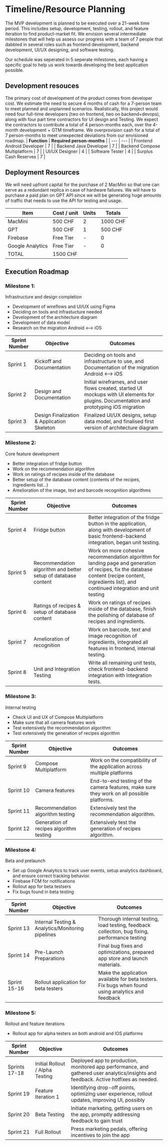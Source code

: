 # Timeline/Resource Planning

The MVP development is planned to be executed over a 21-week time period. This includes setup, development, testing, rollout, and feature iteration to find product-market fit. We envision several intermediate milestones that will help us assess our progress with a team of 7 people that dabbled in several roles such as frontend development, backend development, UI/UX designing, and software testing.

Our schedule was seperated in 5 seperate milestones, each having a specific goal to help us work towards developing the best application possible.


## Development resouces

The primary cost of development of the product comes from developer cost. We estimate the need to secure 4 months of cash for a 7-person team to meet planned and unplanned scenarios. Realistically, this project would need four full-time developers (two on frontend, two on backend+devops), along with four part time contractors for UI design and Testing. We expect the contractors to contribute a total of 4 person-months each, over the 4-month development + GTM timeframe.
 We overprovision cash for a total of 7 person-months to meet unexpected deviations from our envisioned roadmap.
| **Function** | **Required person-months** |
| --- | --- |
| Frontend Android Developer | 7 |
| Backend Java Developer | 7 |
| Backend Compose Multiplatform | 7 |
| UI/UX Designer | 4 |
| Software Tester | 4 |
| Surplus Cash Reserves | 7 |

## Deployment Resources

We will need upfront capital for the purchase of 2 MacMini so that one can serve as a redundant replica in case of hardware failures. We will have to purchase a paid plan on GPT API since we will be generating huge amounts of traffic that needs to use the API for testing and usage.

| **Item** | **Cost / unit** | **Units** | **Totals** |
| --- | --- | --- | --- |
| MacMini | 500 CHF | 2 | 1000 CHF |
| GPT | 500 CHF | 1 | 500 CHF |
| Firebase | Free Tier | - | 0 |
| Google Analytics | Free Tier | - | 0 |
| TOTAL | 1500 CHF |

## Execution Roadmap

### Milestone 1:
Infrastructure and design completion
- Development of wireflows and UI/UX using Figma
- Deciding on tools and infrastucture needed
- Development of the architecture diagram
- Development of data model
- Research on the migration Android <--> iOS

| **Sprint Number** | **Objective** | **Outcomes** |
| --- | --- | --- |
| Sprint 1 | Kickoff and Documentation| Deciding on tools and infrastructure to use, and Documentation of the migration Android <--> iOS |
| Sprint 2 | Design and Documentation | Initial wireframes, and user flows created, started UI mockups with UI elements for plugins. Documentation and prototyping iOS migration |
| Sprint 3 | Design Finalization & Application Skeleton | Finalized UI/UX designs, setup data model, and finalised first version of architecture diagram  |

### Milestone 2:

Core feature development
- Better integration of fridge button
- Work on the recommendation algorithm
- Work on ratings of recipes inside of the database
- Better setup of the database content (contents of the recipes, ingredients list...)
- Amelioration of the image, text and barcode recognition algorithms

| **Sprint Number** | **Objective** | **Outcomes** |
| --- | --- | --- |
| Sprint 4 | Fridge button | Better integration of the fridge button in the application, along with development of basic frontend-backend integration, began unit testing. |
| Sprint 5 | Recommendation algorithm and better setup of database content | Work on more cohesive recommendation algorithm for landing page and generation of recipes, fix the database content (recipe content, ingredients list), and continued integration and unit testing |
| Sprint 6 | Ratings of recipes & setup of database content | Work on ratings of recipes inside of the database, finish the polishing of database of recipes and ingredients. |
| Sprint 7 | Amelioration of recognition | Work on barcode, text and image recognition of ingredients, integrated all features in frontend, internal testing. |
| Sprint 8 | Unit and Integration Testing | Write all remaining unit tests, check frontend-backend integration with Integration tests. |


### Milestone 3:
Internal testing
- Check UI and UX of Compose Multiplatform
- Make sure that all camera features work
- Test extensively the recommendation algorithm
- Test extensively the generation of recipes algorithm

| **Sprint Number** | **Objective** | **Outcomes** |
| --- | --- | --- |
| Sprint 9 | Compose Multiplatform | Work on the compatibility of the application across multiple platforms |
| Sprint 10 | Camera features | End-to-end testing of the camera features, make sure they work on all possible platforms. |
| Sprint 11 | Recommendation algorithm testing | Extensively test the recommendation algorithm. |
| Sprint 12 | Generation of recipes algorithm testing | Extensively test the generation of recipes algorithm. |


### Milestone 4:
Beta and prelaunch
- Set up Google Analytics to track user events, setup analytics dashboard, and ensure correct tracking behavior.
- Firebase FCM for notifications
- Rollout app for beta testsers
- Fix bugs found in beta testing

| **Sprint Number** | **Objective** | **Outcomes** |
| --- | --- | --- |
| Sprint 13 | Internal Testing & Analytics/Monitoring pipelines | Thorough internal testing, load testing, feedback collection, bug fixing, performance testing |
| Sprint 14 | Pre-Launch Preparations | Final bug fixes and optimizations, prepared app store and launch materials. |
| Sprint 15-16 | Rollout application for beta testers | Make the application available for beta testers. Fix bugs when found using analytics and feedback |


### Milestone 5:
Rollout and feature iterations
- Rollout app for alpha testers on both android and IOS platforms

| **Sprint Number** | **Objective** | **Outcomes** |
| --- | --- | --- |
| Sprints 17-18 | Initial Rollout / Alpha Testing | Deployed app to production, monitored app performance, and gathered user analytics/insights and feedback. Active hotfixes as needed. |
| Sprint 19 | Feature Iteration 1 | Identifying drop-off points, optimizing user experience, rollout updates, improving UI, possibly |
| Sprint 20 | Beta Testing | Initiate marketing, getting users on the app, promptly addressing feedback to gain trust |
| Sprint 21 | Full Rollout | Press marketing pedals, offering incentives to join the app |

